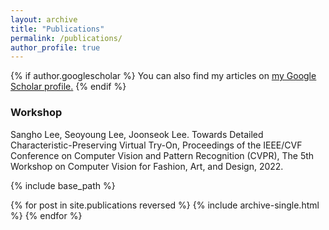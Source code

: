 ```yaml
---
layout: archive
title: "Publications"
permalink: /publications/
author_profile: true
---
```


{% if author.googlescholar %}
  You can also find my articles on <u><a href="{{author.googlescholar}}">my Google Scholar profile</a>.</u>
{% endif %}

### Workshop
Sangho Lee, Seoyoung Lee, Joonseok Lee. Towards Detailed Characteristic-Preserving Virtual Try-On, Proceedings of the IEEE/CVF Conference on Computer Vision and Pattern Recognition (CVPR), The 5th Workshop on Computer Vision for Fashion, Art, and Design, 2022.

{% include base_path %}

{% for post in site.publications reversed %}
  {% include archive-single.html %}
{% endfor %}

